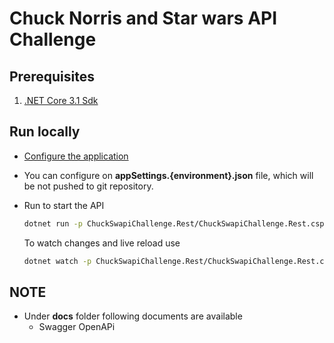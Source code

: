 #  Chuck Norris and Star wars API Challenge

## Prerequisites

1. [.NET Core 3.1 Sdk](https://www.microsoft.com/net/download)


## Run locally

- [Configure the application](#configuration)
- You can configure on **appSettings.{environment}.json** file, which will be not pushed to git repository.
- Run to start the API

  ```bash
  dotnet run -p ChuckSwapiChallenge.Rest/ChuckSwapiChallenge.Rest.csproj
  ```

  To watch changes and live reload use

  ```bash
  dotnet watch -p ChuckSwapiChallenge.Rest/ChuckSwapiChallenge.Rest.csproj run
  ```

## NOTE

- Under **docs** folder following documents are available
  - Swagger OpenAPi 

